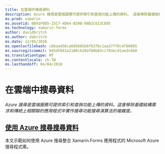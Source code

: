 ```yaml
---
title: 在雲端中搜尋資料
description: Azure 搜尋是雲端服務可提供索引和查詢功能上傳的資料。 這會移除基礎結構需求和傳統上相關聯的應用程式中實作搜尋功能搜尋演算法的複雜度。
ms.prod: xamarin
ms.assetid: 0891F0D5-25C7-4D64-B39B-00D2C613CE05
ms.technology: xamarin-forms
author: davidbritch
ms.author: dabritch
ms.date: 12/05/2016
ms.openlocfilehash: c8baad56ca685685b6f637bc1aa377f0c4f80985
ms.sourcegitcommit: 945df041e2180cb20af08b83cc703ecd1aedc6b0
ms.translationtype: MT
ms.contentlocale: zh-TW
ms.lasthandoff: 04/04/2018
---
```

# <a name="searching-data-in-the-cloud"></a>在雲端中搜尋資料

_Azure 搜尋是雲端服務可提供索引和查詢功能上傳的資料。這會移除基礎結構需求和傳統上相關聯的應用程式中實作搜尋功能搜尋演算法的複雜度。_

## <a name="searching-data-with-azure-searchazure-searchmd"></a>[使用 Azure 搜尋搜尋資料](azure-search.md)

本文示範如何使用 Azure 搜尋整合 Xamarin.Forms 應用程式的 Microsoft Azure 搜尋程式庫。

